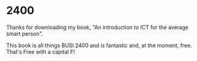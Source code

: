 # 2400

Thanks for downloading my book, "An introduction to ICT for the average smart person". 

This book is all things BUSI 2400 and is fantastic and, at the moment, free. That's Free with a capital F! 

